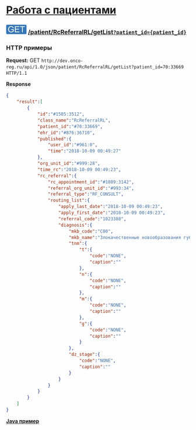 [Работа с пациентами](../../../index.md)
=====================================

### ![GET](../../../../../img/get.png) [/patient/RcReferralRL/getList`?patient_id={patient_id}`](../index.md)

### HTTP примеры

**Request:** GET `http://dev.onco-reg.ru/api/1.0/json/patient/RcReferralRL/getList?patient_id=70:33669 HTTP/1.1`

**Response**
```json
{
    "result":[
        {
            "id":"#1505:3512",
            "class_name":"RcReferralRL",
            "patient_id":"#70:33669",
            "ehr_id":"#876:36710",
            "published":{
                "user_id":"#961:0",
                "time":"2018-10-09 00:49:27"
            },
            "org_unit_id":"#999:28",
            "time_rc":"2018-10-09 00:49:23",
            "rc_referral":{
                "rc_appointment_id":"#1089:3142",
                "referral_org_unit_id":"#993:34",
                "referral_type":"RF_CONSULT",
                "routing_list":{
                    "apply_last_date":"2018-10-09 00:49:23",
                    "apply_first_date":"2018-10-09 00:49:23",
                    "referral_code":"1023388",
                    "diagnosis":{
                        "mkb_code":"C00",
                        "mkb_name":"Злокачественные новообразования губы",
                        "tnm":{
                            "t":{
                                "code":"NONE",
                                "caption":""
                            },
                            "n":{
                                "code":"NONE",
                                "caption":""
                            },
                            "m":{
                                "code":"NONE",
                                "caption":""
                            },
                            "g":{
                                "code":"NONE",
                                "caption":""
                            }
                        },
                        "dz_stage":{
                            "code":"NONE",
                            "caption":""
                        }
                    }
                }
            }
        }
    ]
}
```

**[Java пример](getListJava.md)**